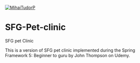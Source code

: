 [![MihaiTudorP](https://circleci.com/gh/MihaiTudorP/SFG-Pet-clinic.svg?style=svg)](https://app.circleci.com/pipelines/github/MihaiTudorP/SFG-Pet-clinic)

# SFG-Pet-clinic
SFG pet Clinic

This is a version of SFG pet clinic implemented during the Spring Framework 5: Beginner to guru by John Thompson on Udemy.
